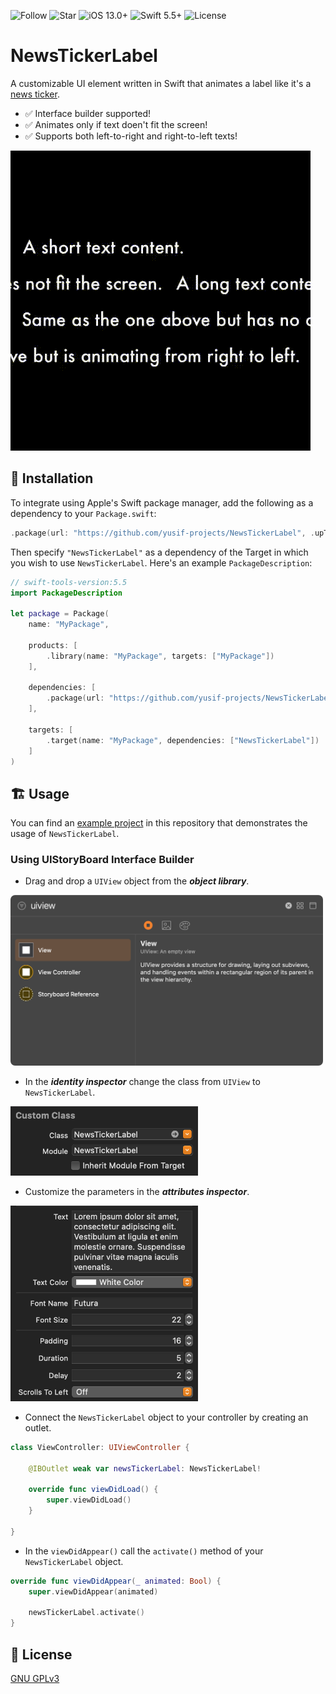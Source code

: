 ![Follow](https://img.shields.io/github/followers/yusif-projects?style=social)
![Star](https://img.shields.io/github/stars/yusif-projects/NewsTickerLabel?style=social)
![iOS 13.0+](https://img.shields.io/badge/iOS-13.0%2B-blue.svg)
![Swift 5.5+](https://img.shields.io/badge/Swift-5.5%2B-orange.svg)
![License](https://img.shields.io/github/license/yusif-projects/NewsTickerLabel)

# NewsTickerLabel

A customizable UI element written in Swift that animates a label like it's a [news ticker](https://en.wikipedia.org/wiki/News_ticker).
- ✅ Interface builder supported!
- ✅ Animates only if text doen't fit the screen!
- ✅ Supports both left-to-right and right-to-left texts!

<img src="https://github.com/yusif-projects/NewsTickerLabel/blob/main/Images%20and%20Gifs/Demo.gif" width="480"/>

## 🚚 Installation

To integrate using Apple's Swift package manager, add the following as a dependency to your `Package.swift`:

```swift
.package(url: "https://github.com/yusif-projects/NewsTickerLabel", .upToNextMajor(from: "1.0.0"))
```

Then specify `"NewsTickerLabel"` as a dependency of the Target in which you wish to use `NewsTickerLabel`. Here's an example `PackageDescription`:

```swift
// swift-tools-version:5.5
import PackageDescription

let package = Package(
    name: "MyPackage",

    products: [
        .library(name: "MyPackage", targets: ["MyPackage"])
    ],

    dependencies: [
        .package(url: "https://github.com/yusif-projects/NewsTickerLabel", .upToNextMajor(from: "1.0.0"))
    ],

    targets: [
        .target(name: "MyPackage", dependencies: ["NewsTickerLabel"])
    ]
)
```

## 🏗 Usage

You can find an [example project](https://github.com/yusif-projects/NewsTickerLabel/tree/main/Example%20Project) in this repository that demonstrates the usage of `NewsTickerLabel`.

### Using UIStoryBoard Interface Builder

- Drag and drop a `UIView` object from the ***object library***.

<img src="https://github.com/yusif-projects/NewsTickerLabel/blob/main/Images%20and%20Gifs/Object%20Library.png" width="500"/>

- In the ***identity inspector*** change the class from `UIView` to `NewsTickerLabel`.

<img src="https://github.com/yusif-projects/NewsTickerLabel/blob/main/Images%20and%20Gifs/Custom%20Class.png" width="300"/>

- Customize the parameters in the ***attributes inspector***.

<img src="https://github.com/yusif-projects/NewsTickerLabel/blob/main/Images%20and%20Gifs/Custom%20Parameters.png" width="300"/>

- Connect the `NewsTickerLabel` object to your controller by creating an outlet.

```swift
class ViewController: UIViewController {
    
    @IBOutlet weak var newsTickerLabel: NewsTickerLabel!

    override func viewDidLoad() {
        super.viewDidLoad()
    }

}
```

- In the `viewDidAppear()` call the `activate()` method of your `NewsTickerLabel` object.

```swift
override func viewDidAppear(_ animated: Bool) {
    super.viewDidAppear(animated)

    newsTickerLabel.activate()
}
```

## 📝 License

[GNU GPLv3](https://choosealicense.com/licenses/gpl-3.0/)
